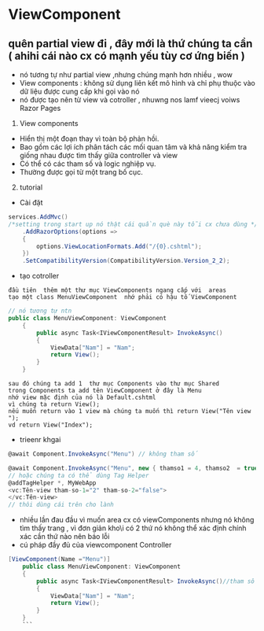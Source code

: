 # ViewComponent

## quên partial view đi , đây mới là thứ chúng ta cần ( ahihi cái nào cx có mạnh yếu tùy cơ ứng biến )

- nó tương tự như partial view ,nhưng chúng mạnh hơn nhiều , wow
- View components : không sử dụng liên kết mô hình và chỉ phụ thuộc vào dữ liệu được cung cấp khi gọi vào nó
- nó được tạo nên từ view và cotroller , nhuwng nos lamf vieecj voiws Razor Pages

1. View components

- Hiển thị một đoạn thay vì toàn bộ phản hồi.
- Bao gồm các lợi ích phân tách các mối quan tâm và khả năng kiểm tra giống nhau được tìm thấy giữa controller và view
- Có thể có các tham số và logic nghiệp vụ.
- Thường được gọi từ một trang bố cục.

2. tutorial

- Cài đặt

```c#
services.AddMvc()
/*setting trong start up nó thật cái quần què này tỗi cx chưa dùng */
    .AddRazorOptions(options =>
    {
        options.ViewLocationFormats.Add("/{0}.cshtml");
    })
    .SetCompatibilityVersion(CompatibilityVersion.Version_2_2);
```

- tạo cotroller

```console
đầu tiên  thêm một thư mục ViewComponents ngang cấp với  areas
tạo một class MenuViewComponent  nhớ phải có hậu tố ViewComponent
```

```c#
// nó tương tự ntn
public class MenuViewComponent: ViewComponent
    {
        public async Task<IViewComponentResult> InvokeAsync()
        {
            ViewData["Nam"] = "Nam";
            return View();
        }
    }
```

```console
sau đó chúng ta add 1  thư mục Components vào thư mục Shared
trong Components ta add tên ViewComponent ở đây là Menu
nhớ view mặc định của nó là Default.cshtml
vì chúng ta return View();
nếu muốn return vào 1 view mà chúng ta muốn thì return View("Tên view ");
vd return View("Index");
```

- trieenr khgai

```c#
@await Component.InvokeAsync("Menu") // không tham số

@await Component.InvokeAsync("Menu", new { thamso1 = 4, thamso2  = true })
// hoặc chúng ta có thể dùng Tag Helper
@addTagHelper *, MyWebApp
<vc:Tên-view tham-so-1="2" tham-so-2="false">
</vc:Tên-view>
// thôi dùng cái trên cho lành
```

- nhiều lần đau đầu vì muốn area cx có viewComponents nhưng nó không tìm thấy trang , vì đơn giản kho\i có 2 thứ nó không thể xác định chính xác cần thứ nào nên báo lỗi
- cú pháp đầy đủ của viewcomponent Controller

````c#
[ViewComponent(Name ="Menu")]
    public class MenuViewComponent: ViewComponent
    {
        public async Task<IViewComponentResult> InvokeAsync()//tham số truyền như bt
        {
            ViewData["Nam"] = "Nam";
            return View();
        }
    }
    ```
````
